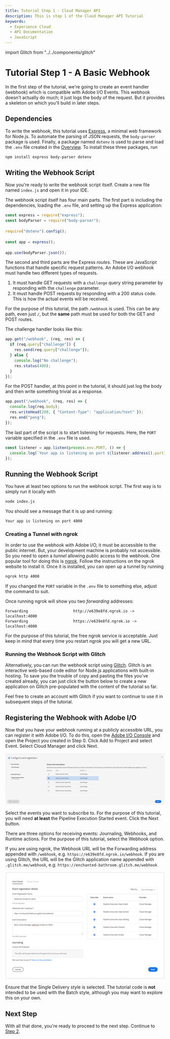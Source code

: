 ```yaml
---
title: Tutorial Step 1 - Cloud Manager API
description: This is step 1 of the Cloud Manager API Tutorial
keywords:
  - Experience Cloud
  - API Documentation
  - JavaScript 
---
```


import Glitch from "../../components/glitch"

# Tutorial Step 1 - A Basic Webhook

In the first step of the tutorial, we're going to create an event handler (webhook) which is compatible with Adobe I/O Events. This webhook doesn't actually do much; it just logs the body of the request. But it provides a skeleton on which you'll build in later steps.

## Dependencies

To write the webhook, this tutorial uses <a href="https://expressjs.com/" target="_new">Express</a>, a minimal web framework for Node.js. To automate the parsing of JSON requests, the `body-parser` package is used. Finally, a package named `dotenv` is used to parse and load the `.env` file created in the [Overview](/tutorial/index.md). To install these three packages, run

```bash
npm install express body-parser dotenv
```

## Writing the Webhook Script

Now you're ready to write the webhook script itself. Create a new file named `index.js` and open it in your IDE.

The webhook script itself has four main parts. The first part is including the dependencies, loading the `.env` file, and setting up the Express application:

```javascript
const express = require("express");
const bodyParser = require("body-parser");

require("dotenv").config();

const app = express();

app.use(bodyParser.json());
```

The second and third parts are the Express _routes_. These are JavaScript functions that handle specific request patterns. An Adobe I/O webhook must handle two different types of requests.

1. It must handle GET requests with a `challenge` query string parameter by responding with the `challenge` parameter.
2. It must handle POST requests by responding with a 200 status code. This is how the actual events will be received.

For the purpose of this tutorial, the path `/webhook` is used. This can be any path, even just `/`, but the **same** path must be used for both the GET and POST routes.

The challenge handler looks like this:

```javascript
app.get("/webhook", (req, res) => {
  if (req.query["challenge"]) {
    res.send(req.query["challenge"]);
  } else {
    console.log("No challenge");
    res.status(400);
  }
});
```

For the POST handler, at this point in the tutorial, it should just log the body and then write something trivial as a response.

```javascript
app.post("/webhook", (req, res) => {
  console.log(req.body);
  res.writeHead(200, { "Content-Type": "application/text" });
  res.end("pong");
});
```

The last part of the script is to start listening for requests. Here, the `PORT` variable specified in the `.env` file is used.

```javascript
const listener = app.listen(process.env.PORT, () => {
  console.log(`Your app is listening on port ${listener.address().port}`);
});
```

## Running the Webhook Script

You have at least two options to run the webhook script. The first way is to simply run it locally with

```bash
node index.js
```

You should see a message that it is up and running:

```bash
Your app is listening on port 4000
```

### Creating a Tunnel with ngrok

In order to use the webhook with Adobe I/O, it must be accessible to the public internet. But, your development machine is probably not accessible. So you need to open a _tunnel_ allowing public access to the webhook. One popular tool for doing this is <a href="https://ngrok.com" target="_new">ngrok</a>. Follow the instructions on the ngrok website to install it. Once it is installed, you can open up a tunnel by running

```bash
ngrok http 4000
```

<InlineAlert slots="text" />

If you changed the `PORT` variable in the `.env` file to something else, adjust the command to suit.


Once running ngrok will show you two _forwarding_ addresses:

```
Forwarding                    http://e639e8fd.ngrok.io -> localhost:4000
Forwarding                    https://e639e8fd.ngrok.io -> localhost:4000
```

<InlineAlert slots="text" />

For the purpose of this tutorial, the free ngrok service is acceptable. Just keep in mind that every time you restart ngrok you will get a new URL.

### Running the Webhook Script with Glitch

Alternatively, you can run the webhook script using <a href="https://glitch.com/" target="_new">Glitch</a>. Glitch is an interactive web-based code editor for Node.js applications with built-in hosting. To save you the trouble of copy and pasting the files you've created already, you can just click the button below to create a new application on Glitch pre-populated with the content of the tutorial so far.

<Glitch projectName="adobe-cloudmanager-api-tutorial-step1" />

<InlineAlert slots="text" />

Feel free to create an account with Glitch if you want to continue to use it in subsequent steps of the tutorial.


## Registering the Webhook with Adobe I/O

Now that you have your webhook running at a publicly accessible URL, you can register it with Adobe I/O. To do this, open the <a href="https://console.adobe.io/projects" target="_new">Adobe I/O Console</a> and open the Project you created in Step 0. Click Add to Project and select Event. Select Cloud Manager and click Next.

![Select Event Types](img/event-select-event-types.png)

Select the events you want to subscribe to. For the purpose of this tutorial, you will need **at least** the Pipeline Execution Started event. Click the Next button.

There are three options for receiving events: Journaling, Webhooks, and Runtime actions. For the purpose of this tutorial, select the Webhook option.

If you are using ngrok, the Webhook URL will be the Forwarding address appended with `/webhook`, e.g. `https://e639e8fd.ngrok.io/webhook`. If you are using Glitch, the URL will be the Glitch application name appended with `.glitch.me/webhook`, e.g. `https://enchanted-bathroom.glitch.me/webhook`

![Event Registration](img/add-webhook-to-existing-integration.png)

<InlineAlert slots="text" variant="warning"/>

Ensure that the Single Delivery style is selected. The tutorial code is **not** intended to be used with the Batch style, although you may want to explore this on your own.


## Next Step

With all that done, you're ready to proceed to the next step. Continue to [Step 2](2-webhook-signature-validation.md).
